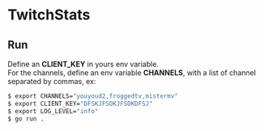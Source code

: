 # TwitchStats

## Run

Define an **CLIENT_KEY** in yours env variable. \
For the channels, define an env variable **CHANNELS**, with a list of channel separated by commas, ex:

```bash
$ export CHANNELS="youyoud2,froggedtv,mistermv"
$ export CLIENT_KEY="DFSKJFSDKJFSDKDFSJ"
$ export LOG_LEVEL="info"
$ go run .
```

